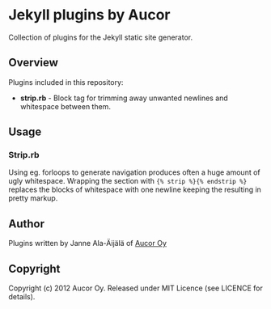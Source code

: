 Jekyll plugins by Aucor
=======================

Collection of plugins for the Jekyll static site generator.


Overview
--------

Plugins included in this repository:

* **strip.rb** - Block tag for trimming away unwanted newlines and whitespace between them.


Usage
-----

### Strip.rb

Using eg. forloops to generate navigation produces often a huge amount of ugly whitespace. Wrapping the section with `{% strip %}{% endstrip %}` replaces the blocks of whitespace with one newline keeping the resulting in pretty markup.


Author
------

Plugins written by Janne Ala-Äijälä of [Aucor Oy](http://www.aucor.fi)


Copyright
---------

Copyright (c) 2012 Aucor Oy. Released under MIT Licence (see LICENCE for details).